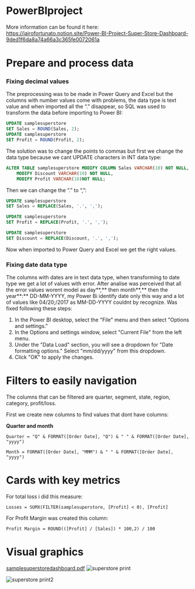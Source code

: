 # PowerBIproject
More information can be found it here: https://jairofortunato.notion.site/Power-BI-Project-Super-Store-Dashboard-9ded1f6da8a74a66a3c365fe0072061a

# Prepare and process data

### Fixing decimal values

The preprocessing was to be made in Power Query and Excel but the columns with number values come with problems, the data type is text value and when imported all the “.” disappear, so SQL was used to transform the data before importing to Power BI:

```sql
UPDATE samplesuperstore
SET Sales = ROUND(Sales, 2);
UPDATE samplesuperstore
SET Profit = ROUND(Profit, 2);
```

The solution was to change the points to commas but first we change the data type because we cant UPDATE characters in INT data type:

```sql
ALTER TABLE samplesuperstore MODIFY COLUMN Sales VARCHAR(10) NOT NULL, 
    MODIFY Discount VARCHAR(10) NOT NULL, 
    MODIFY Profit VARCHAR(10)NOT NULL;
```

Then we can change the “.” to “,”:

```sql
UPDATE samplesuperstore
SET Sales = REPLACE(Sales, '.', ',');

UPDATE samplesuperstore
SET Profit = REPLACE(Profit, '.', ',');

UPDATE samplesuperstore
SET Discount = REPLACE(Discount, '.', ',');
```

Now when imported to Power Query and Excel we get the right values.


### Fixing date data type

The columns with dates are in text data type, when transforming to date type we get a lot of values with error. After analise was perceived that all the error values worent model as day**,** then month**,** then the year**:** DD-MM-YYYY, my Power Bi identify date only this way and a lot of values like 04/20;/2017 as MM-DD-YYYY couldnt by recognize. Was fixed following these steps:

1. In the Power BI desktop, select the "File" menu and then select "Options and settings."
2. In the Options and settings window, select "Current File" from the left menu.
3. Under the "Data Load" section, you will see a dropdown for "Date formatting options." Select "mm/dd/yyyy" from this dropdown.
4. Click "OK" to apply the changes.

# Filters to easily navigation

The columns that can be filtered are quarter, segment, state, region, category, profit/loss.

First we create new columns to find values that dont have columns:

**Quarter and month**

```
Quarter = "Q" & FORMAT([Order Date], "Q") & " " & FORMAT([Order Date], "yyyy")
```

```
Month = FORMAT([Order Date], "MMM") & " " & FORMAT([Order Date], "yyyy")
```


# Cards with key metrics


For total loss i did this measure:

```
Losses = SUMX(FILTER(samplesuperstore, [Profit] < 0), [Profit]
```

For Profit Margin was created this column:

```
Profit Margin = ROUND(([Profit] / [Sales]) * 100,2) / 100
```

# Visual graphics
[samplesuperstoredashboard.pdf](https://github.com/jairofortunato/PowerBIproject/files/10360815/samplesuperstoredashboard.pdf)
![superstore print](https://user-images.githubusercontent.com/71857060/211035365-8fb6b9ac-dbaf-4a95-a7e0-9678b7cc08f3.png)

![superstore print2](https://user-images.githubusercontent.com/71857060/211035398-4cc7d506-0ca3-4e27-bc43-e8a652d65436.png)

